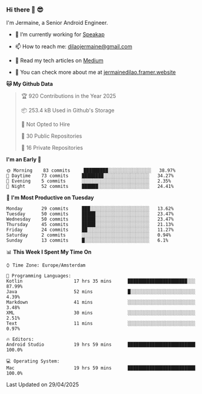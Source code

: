 ### Hi there 👋 😎
I'm Jermaine, a Senior Android Engineer.

- 🔭 I’m currently working for [Speakap](https://www.speakap.com/)

- 📫 How to reach me: dilaojermaine@gmail.com

- 📖 Read my tech articles on [Medium](https://jermainedilao.medium.com/)

- 👀 You can check more about me at [jermainedilao.framer.website](https://jermainedilao.framer.website)

<!--
**jermainedilao/jermainedilao** is a ✨ _special_ ✨ repository because its `README.md` (this file) appears on your GitHub profile.

Here are some ideas to get you started:

- 🔭 I’m currently working on ...
- 🌱 I’m currently learning ...
- 👯 I’m looking to collaborate on ...
- 🤔 I’m looking for help with ...
- 💬 Ask me about ...
- 📫 How to reach me: ...
- 😄 Pronouns: ...
- ⚡ Fun fact: ...
-->

<!--START_SECTION:waka-->
**🐱 My Github Data** 

> 🏆 920 Contributions in the Year 2025
 > 
> 📦 253.4 kB Used in Github's Storage 
 > 
> 🚫 Not Opted to Hire
 > 
> 📜 30 Public Repositories 
 > 
> 🔑 16 Private Repositories  
 > 
**I'm an Early 🐤** 

```text
🌞 Morning    83 commits     █████████░░░░░░░░░░░░░░░░   38.97% 
🌆 Daytime    73 commits     ████████░░░░░░░░░░░░░░░░░   34.27% 
🌃 Evening    5 commits      ░░░░░░░░░░░░░░░░░░░░░░░░░   2.35% 
🌙 Night      52 commits     ██████░░░░░░░░░░░░░░░░░░░   24.41%

```
📅 **I'm Most Productive on Tuesday** 

```text
Monday       29 commits     ███░░░░░░░░░░░░░░░░░░░░░░   13.62% 
Tuesday      50 commits     █████░░░░░░░░░░░░░░░░░░░░   23.47% 
Wednesday    50 commits     █████░░░░░░░░░░░░░░░░░░░░   23.47% 
Thursday     45 commits     █████░░░░░░░░░░░░░░░░░░░░   21.13% 
Friday       24 commits     ██░░░░░░░░░░░░░░░░░░░░░░░   11.27% 
Saturday     2 commits      ░░░░░░░░░░░░░░░░░░░░░░░░░   0.94% 
Sunday       13 commits     █░░░░░░░░░░░░░░░░░░░░░░░░   6.1%

```


📊 **This Week I Spent My Time On** 

```text
⌚︎ Time Zone: Europe/Amsterdam

💬 Programming Languages: 
Kotlin                   17 hrs 35 mins      ██████████████████████░░░   87.99% 
Java                     52 mins             █░░░░░░░░░░░░░░░░░░░░░░░░   4.39% 
Markdown                 41 mins             ░░░░░░░░░░░░░░░░░░░░░░░░░   3.48% 
XML                      30 mins             ░░░░░░░░░░░░░░░░░░░░░░░░░   2.51% 
Text                     11 mins             ░░░░░░░░░░░░░░░░░░░░░░░░░   0.97%

🔥 Editors: 
Android Studio           19 hrs 59 mins      █████████████████████████   100.0%

💻 Operating System: 
Mac                      19 hrs 59 mins      █████████████████████████   100.0%

```


 Last Updated on 29/04/2025
<!--END_SECTION:waka-->
